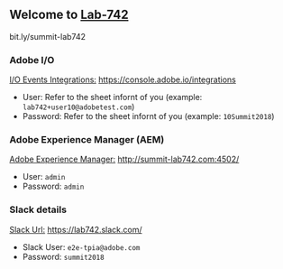 ## Welcome to [Lab-742](bit.ly/summit-lab742)
bit.ly/summit-lab742

### Adobe I/O 

[I/O Events Integrations:](https://console.adobe.io/integrations) https://console.adobe.io/integrations
- User: Refer to the sheet infornt of you (example: `lab742+user10@adobetest.com`)
- Password: Refer to the sheet infornt of you (example: `10Summit2018`)

### Adobe Experience Manager (AEM)

[Adobe Experience Manager:](http://summit-lab742.com:4502/) http://summit-lab742.com:4502/
- User: `admin`
- Password: `admin`

### Slack details 

[Slack Url:](https://lab742.slack.com/) https://lab742.slack.com/
- Slack User: `e2e-tpia@adobe.com`
- Password: `summit2018`
